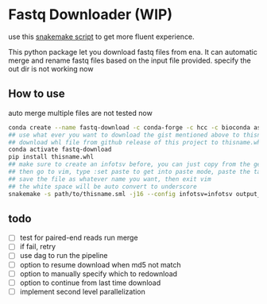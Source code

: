 # Fastq Downloader (WIP)
use this [snakemake script](https://gist.github.com/TTTPOB/1a8a960474a6a784f2da215b03ab3cc9) to get more fluent experience.

This python package let you download fastq files from ena.
It can automatic merge and rename fastq files based on the input file provided.
specify the out dir is not working now

## How to use
auto merge multiple files are not tested now
```bash
conda create --name fastq-download -c conda-forge -c hcc -c bioconda aspera-cli snakemake httpx lxml click beautifulsoup4 python=3.9
## use what ever you want to download the gist mentioned above to thisname.smk
## download whl file from github release of this project to thisname.whl
conda activate fastq-download
pip install thisname.whl
## make sure to create an infotsv before, you can just copy from the geo website,
## then go to vim, type :set paste to get into paste mode, paste the table into vim,
## save the file as whatever name you want, then exit vim
## the white space will be auto convert to underscore
snakemake -s path/to/thisname.sml -j16 --config infotsv=infotsv output_dir=output refresh_acc=False -p
```

## todo
  - [ ] test for paired-end reads run merge
  - [ ] if fail, retry
  - [ ] use dag to run the pipeline
  - [ ] option to resume download when md5 not match
  - [ ] option to manually specify which to redownload
  - [ ] option to continue from last time download
  - [ ] implement second level parallelization